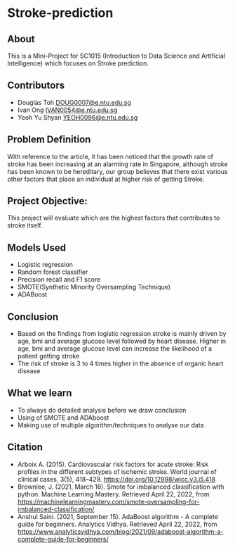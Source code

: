 # Stroke-prediction
## About
This is a Mini-Project for SC1015 (Introduction to Data Science and Artificial Intelligence) which focuses on Stroke prediction. 

## Contributors
* Douglas Toh DOUG0007@e.ntu.edu.sg
* Ivan Ong IVAN0054@e.ntu.edu.sg
* Yeoh Yu Shyan YEOH0096@e.ntu.edu.sg

## Problem Definition 
With reference to the article, it has been noticed that the growth rate of stroke has been increasing at an alarming rate in Singapore, although stroke has been known to be hereditary, our group believes that there exist various other factors that place an individual at higher risk of getting Stroke.

## Project Objective: 
This project will evaluate which are the highest factors that contributes to stroke itself.

## Models Used
* Logistic regression 
* Random forest classifier
* Precision recall and F1 score
* SMOTE(Synthetic Minority Oversampling Technique)
* ADABoost

## Conclusion
* Based on the findings from logistic regression stroke is mainly driven by age, bmi and average glucose level followed by heart disease. Higher in age, bmi and average glucose level can increase the likelihood of a patient getting stroke
* The risk of stroke is 3 to 4 times higher in the absence of organic heart disease

## What we learn
 * To always do detailed analysis before we draw conclusion
 * Using of SMOTE and ADAboost
 * Making use of multiple algorithm/techniques to analyse our data 
 
## Citation
* Arboix A. (2015). Cardiovascular risk factors for acute stroke: Risk profiles in the different subtypes of ischemic stroke. World journal of clinical cases, 3(5), 418–429. https://doi.org/10.12998/wjcc.v3.i5.418
* Brownlee, J. (2021, March 16). Smote for imbalanced classification with python. Machine Learning Mastery. Retrieved April 22, 2022, from https://machinelearningmastery.com/smote-oversampling-for-imbalanced-classification/ 
* Anshul Saini. (2021, September 15). AdaBoost algorithm - A complete guide for beginners. Analytics Vidhya. Retrieved April 22, 2022, from https://www.analyticsvidhya.com/blog/2021/09/adaboost-algorithm-a-complete-guide-for-beginners/ 
